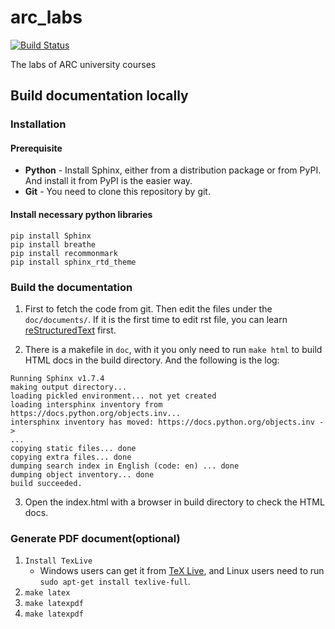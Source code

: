# arc_labs

[![Build Status](https://travis-ci.org/foss-for-synopsys-dwc-arc-processors/arc_labs.svg?branch=master)](https://travis-ci.org/foss-for-synopsys-dwc-arc-processors/arc_labs)

The labs of ARC university courses

## Build documentation locally

### Installation

#### Prerequisite

- **Python** - Install Sphinx, either from a distribution package or from PyPI. And install it from PyPI is the easier way. 
-  **Git** - You need to clone this repository by git. 

#### Install necessary python libraries
```
pip install Sphinx 
pip install breathe
pip install recommonmark 
pip install sphinx_rtd_theme 
```
### Build the documentation
1. First to fetch the code from git. Then edit the files under the `doc/documents/`. If it is the first time to edit rst file, you can learn [reStructuredText](https://github.com/ralsina/rst-cheatsheet/blob/master/rst-cheatsheet.rst) first.

2. There is a makefile in `doc`, with it you only need to run `make html` to build HTML docs in the build directory. And the following is the log:
```
Running Sphinx v1.7.4
making output directory...
loading pickled environment... not yet created
loading intersphinx inventory from https://docs.python.org/objects.inv...
intersphinx inventory has moved: https://docs.python.org/objects.inv -> 
...
copying static files... done
copying extra files... done
dumping search index in English (code: en) ... done
dumping object inventory... done
build succeeded.
```
3. Open the index.html with a browser in build directory to check the HTML docs.

### Generate PDF document(optional)

1. `Install TexLive`
    - Windows users can get it from [TeX Live](http://www.tug.org/texlive/), and Linux users need to run `sudo apt-get install texlive-full`.
2. `make latex`
3. `make latexpdf` 
4. `make latexpdf`



